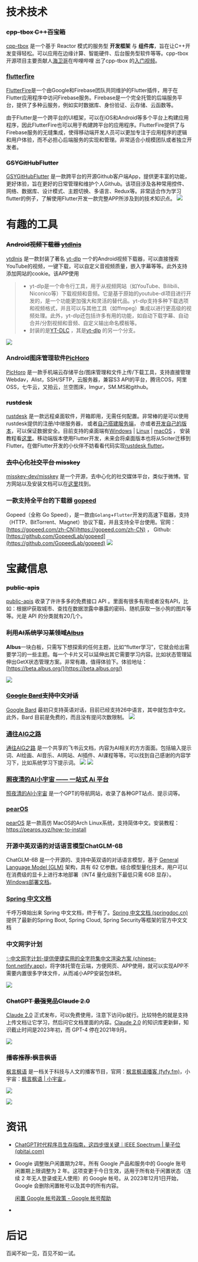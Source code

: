 # 技术技术

### ~~cpp-tbox C++百宝箱~~ 

[cpp-tbox](https://github.com/cpp-main/cpp-tbox) 是一个基于 Reactor 模式的服务型 **开发框架** 与 **组件库**，旨在让C++开发变得轻松。可以应用在边缘计算、智能硬件、后台服务型软件等等。cpp-tbox开源项目主要贡献人[海卫哥](https://space.bilibili.com/41911277)在哔哩哔哩 出了cpp-tbox 的[入门视频](https://www.bilibili.com/video/BV1dF411X7zr/)。

### [flutterfire](https://github.com/firebase/flutterfire)  

[FlutterFire](https://github.com/firebase/flutterfire)是一个由Google和Firebase团队共同维护的Flutter插件，用于在Flutter应用程序中访问Firebase服务。Firebase是一个完全托管的后端服务平台，提供了多种云服务，例如实时数据库、身份验证、云存储、云函数等。  

由于Flutter是一个跨平台的UI框架，可以在iOS和Android等多个平台上构建应用程序，因此FlutterFire也可以用于构建跨平台的应用程序。FlutterFire提供了与Firebase服务的无缝集成，使得移动端开发人员可以更加专注于应用程序的逻辑和用户体验，而不必担心后端服务的实现和管理。非常适合小规模团队或者独立开发者。



### ~~GSYGitHubFlutter~~

[GSYGitHubFlutter](https://github.com/CarGuo/gsy_github_app_flutter) 是一款跨平台的开源Github客户端App，提供更丰富的功能，更好体验，旨在更好的日常管理和维护个人Github。该项目涉及各种常用控件、网络、数据库、设计模式、主题切换、多语言、Redux等。非常适合作为学习flutter的例子，了解使用Flutter开发一款完整APP所涉及到的技术知识点。
![](https://i.imgur.com/9gfesV5.png)


# 有趣的工具



### ~~Android视频下载器 [ytdlnis](https://github.com/deniscerri/ytdlnis)~~ 

[ytdlnis](https://github.com/deniscerri/ytdlnis) 是一款封装了著名 [yt-dlp](https://github.com/yt-dlp/yt-dlp) 一个的Android视频下载器，可以直接搜索YouTube的视频，一键下载，可以自定义音视频质量，嵌入字幕等等。此外支持添加网站的cookie。该APP使用

> - yt-dlp是一个命令行工具，用于从视频网站（如YouTube、Bilibili、Niconico等）下载视频和音频。它是基于原始的youtube-dl项目进行开发的，是一个功能更加强大和灵活的替代品。yt-dlp支持多种下载选项和视频格式，并且可以与其他工具（如ffmpeg）集成以进行更高级的视频处理。此外，yt-dlp还包括许多有用的功能，如自动下载字幕、自动合并/分割视频和音频、自定义输出命名模板等。
> - 封装的是[YT-DLC](https://github.com/blackjack4494/yt-dlc) ，其是[yt-dlp](https://github.com/yt-dlp/yt-dlp) 的另一个分支。

![](https://i.imgur.com/xMKtpMo.png)

### Android图床管理软件[PicHoro](https://github.com/Kuingsmile/PicHoro)

[PicHoro](https://github.com/Kuingsmile/PicHoro) 是一款手机端云存储平台/图床管理和文件上传/下载工具，支持直接管理Webdav，Alist，SSH/SFTP，云服务器，兼容S3 API的平台，腾讯COS，阿里OSS，七牛云，又拍云，兰空图床，Imgur，SM.MS和github。




### ~~rustdesk~~

[rustdesk](https://github.com/rustdesk/rustdesk/tree/master) 是一款远程桌面软件，开箱即用，无需任何配置。非常棒的是可以使用rustdesk提供的注册/中继服务器， 或者[自己搭建服务端](https://rustdesk.com/server)， 亦或者[开发自己的版本](https://github.com/rustdesk/rustdesk-server-demo)，可以保证数据安全。目前支持的桌面端有[Windows](https://raw.githubusercontent.com/c-smile/sciter-sdk/master/bin.win/x64/sciter.dll) | [Linux](https://raw.githubusercontent.com/c-smile/sciter-sdk/master/bin.lnx/x64/libsciter-gtk.so) | [macOS](https://raw.githubusercontent.com/c-smile/sciter-sdk/master/bin.osx/libsciter.dylib) ， 安装教程看[这里](https://github.com/rustdesk/rustdesk/blob/master/docs/README-ZH.md)。移动端版本使用Flutter开发，未来会将桌面版本也将从Sciter迁移到Flutter。在做Flutter开发的小伙伴不妨看看代码实现[rustdesk flutter](https://github.com/rustdesk/rustdesk/tree/master/flutter)。



### ~~去中心化社交平台 misskey~~

[misskey-dev/misskey](https://github.com/misskey-dev/misskey) 是一个开源，去中心化的社交媒体平台，类似于微博。官方网站以及安装文档可以在[这里](https://misskey-hub.net/en/)找到。





### 一款支持全平台的下载器 [gopeed](https://github.com/GopeedLab/gopeed)

Gopeed（全称 Go Speed），是一款由`Golang`+`Flutter`开发的高速下载器，支持（HTTP、BitTorrent、Magnet）协议下载，并且支持全平台使用。官网： [https://gopeed.com/zh-CN](https://gopeed.com/zh-CN)  ， Github:[https://github.com/GopeedLab/gopeed](https://github.com/GopeedLab/gopeed)
![](https://i.imgur.com/Qb7DxDT.png)



# 宝藏信息

### ~~public-apis~~

[public-apis](https://github.com/public-apis/public-apis) 收录了许许多多的免费接口 API 。里面有很多有用或者没有API，比如：根据IP获取城市、查找在数据泄露中暴露的密码、随机获取一张小狗的图片等等。光是 API 的分类就有20几个。



### ~~利用AI系统学习某领域[Albus](https://beta.albus.org/)~~

**AIbus**一块白板，只需写下想探索的任何主题，比如“flutter学习”，它就会给出需要学习的一些主题。每一个卡片又可以延伸出其它需要学习内容。比如状态管理延伸出GetX状态管理方案。非常有趣，值得体验下。体验地址：[https://beta.albus.org/](https://beta.albus.org/)

![](https://i.imgur.com/kN8GaMY.png)



### ~~[Google Bard](https://bard.google.com/)支持中文对话~~

  [Google Bard](https://bard.google.com/) 最初只支持英语对话，目前已经支持26中语言，其中就包含中文。此外，Bard 目前是免费的，而且没有提问次数限制。
![](https://i.imgur.com/9HmMnpL.png)




### [通往AIG之路](https://ywh1bkansf.feishu.cn/wiki/BVmWwpSJGioFyJkfAI3crXWTnyb?table=tblrU3QwceYkyu5Y&view=vewhpVxSzR)

[通往AIG之路](https://ywh1bkansf.feishu.cn/wiki/BVmWwpSJGioFyJkfAI3crXWTnyb?table=tblrU3QwceYkyu5Y&view=vewhpVxSzR) 是一个共享的飞书云文档，内容为AI相关的方方面面。包括输入提示词、AI绘画、AI音乐、AI网站、AI插件、AI课程等等。可以找到自己感谢的内容学习下，比如系统学习下提示词。
![](https://i.imgur.com/ZQy9ljz.png)
![](https://i.imgur.com/bsorybR.png)



### [照夜清的AI小宇宙 —— 一站式 Ai 平台](https://chatgpt-site.zhaoyeqing.cn/#/home) 

[照夜清的AI小宇宙](https://chatgpt-site.zhaoyeqing.cn/#/home)   是一个GPT的导航网站，收录了各种GPT站点、提示词等。





### [pearOS](https://pearos.xyz/)

[pearOS](https://pearos.xyz/) 是一款高仿 MacOS的Arch Linux系统，支持简体中文。安装教程：https://pearos.xyz/how-to-install

### 开源中英双语的对话语言模型ChatGLM-6B 

ChatGLM-6B 是一个开源的、支持中英双语的对话语言模型，基于 [General Language Model (GLM)](https://github.com/THUDM/GLM) 架构，具有 62 亿参数。结合模型量化技术，用户可以在消费级的显卡上进行本地部署（INT4 量化级别下最低只需 6GB 显存）。[Windows部署文档](https://github.com/ZhangErling/ChatGLM-6B/blob/main/deployment_windows.md)。



### [Spring 中文文档](https://springdoc.cn/) 

千呼万唤始出来 Spring 中文文档，终于有了。[Spring 中文文档 (springdoc.cn)](https://springdoc.cn/)提供了最新的Spring Boot, Spring Cloud, Spring Security等框架的官方中文文档



### 中文网字计划 

[✨中文网字计划-提供便捷实用的全字符集中文渲染方案 (chinese-font.netlify.app)](https://chinese-font.netlify.app/)，将字体托管在云端，方便网页、APP使用，就可以实现APP不需要内置很多字体文件，从而减小APP安装包体积。

![](https://i.imgur.com/kPLNl7V.png)



### ~~ChatGPT 最强竞品Claude 2.0~~

[Claude 2.0](https://claude.ai/chat/)  正式发布，可以免费使用，注意下访问ip就行。比较特色的就是支持上传文档让它学习，然后问它文档里面的内容。[Claude 2.0](https://claude.ai/chat/) 的知识库更新鲜，知识截止时间是2023年初，而 GPT-4 停在2021年9月。



![](https://i.imgur.com/6XOiIq9.png)



### ~~播客推荐:枫言枫语~~

[枫言枫语](https://fyfy.fm/) 是一档关于科技与人文的播客节目，官网：[枫言枫语播客 (fyfy.fm)](https://fyfy.fm/)，小宇宙：[枫言枫语 | 小宇宙 ](https://www.xiaoyuzhoufm.com/podcast/5e2864f5418a84a04628e249)。

![](https://i.imgur.com/93GyEV7.png)

![](https://i.imgur.com/31RudB0.png)




# 资讯



- [ChatGPT时代程序员生存指南，这四步很关键｜IEEE Spectrum | 量子位 (qbitai.com)](https://www.qbitai.com/2023/07/68989.html)

- Google 调整账户闲置期为2年。所有 Google 产品和服务中的 Google 账号 闲置期上限调整为 2 年。这项变更于今日生效，适用于所有处于闲置状态（连续 2 年无人登录或无人使用）的 Google 帐号。从 2023年12月1日开始，Google 会删除闲置帐号以及其中的所有内容。

  [闲置 Google 帐号政策 - Google 帐号帮助](https://support.google.com/accounts/answer/12418290)

- 


# 后记

百闻不如一见，百见不如一试。